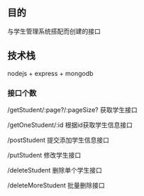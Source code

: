 ## 目的
与学生管理系统搭配而创建的接口

## 技术栈
nodejs + express + mongodb

### 接口个数
/getStudent/:page?/:pageSize? 获取学生接口

/getOneStudent/:id 根据id获取学生信息接口

/postStudent 提交添加学生信息接口

/putStudent 修改学生接口

/deleteStudent 删除单个学生接口

/deleteMoreStudent 批量删除接口